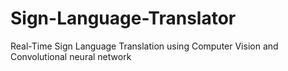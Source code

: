 # Sign-Language-Translator
Real-Time Sign Language Translation using Computer Vision and Convolutional neural network
